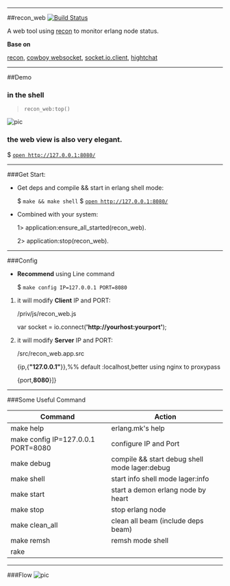 
-----------------
##recon_web
[![Build Status](https://travis-ci.org/zhongwencool/recon_web.png)](https://travis-ci.org/zhongwencool/recon_web)

A web tool using [recon](https://github.com/ferd/recon) to monitor erlang node status. 


**Base on**

[recon](https://github.com/ferd/recon), [cowboy websocket](https://github.com/ninenines/cowboy), [socket.io.client](https://github.com/socketio/socket.io-client),   [hightchat](http://www.highcharts.com/) 

--------------------
##Demo
### in the shell

>`recon_web:top()`

![pic](http://7fveua.com1.z0.glb.clouddn.com/erlang_shell.jpg)

### the web view is also very elegant.
 
$ [`open http://127.0.0.1:8080/`](http://127.0.0.1:8080/)

------------------
###Get Start:

* Get deps and compile && start in erlang shell mode:

	$ `make && make shell`
	$ [`open http://127.0.0.1:8080/`](http://127.0.0.1:8080/)

* Combined with your system:

   1> application:ensure_all_started(recon_web).
   
   2> application:stop(recon_web).
	
----------
###Config

* **Recommend** using Line command 

    $ `make config IP=127.0.0.1 PORT=8080`
    
1. it will modify **Client** IP and PORT:

    /priv/js/recon_web.js

	var socket =  io.connect(**'http://yourhost:yourport'**);

2. it will modify **Server** IP and PORT:

    /src/recon_web.app.src

    {ip,{**"127.0.0.1"**}},%% default :localhost,better using nginx to proxypass

    {port,**8080**}]}
    
----------  

###Some Useful Command

| Command                            | Action | 
| ------------                       | ------------- 
| make help                          | erlang.mk's help
| make config IP=127.0.0.1 PORT=8080 | configure IP and Port  
| make debug                         | compile && start debug shell mode lager:debug
| make shell                         | start info shell mode lager:info
| make start                         | start a demon erlang node by heart
| make stop                          | stop erlang node
| make clean_all                     | clean all beam (include deps beam)
| make remsh                         | remsh mode shell
| rake                               | 

-------------------
###Flow
![pic](http://7xi3w8.com1.z0.glb.clouddn.com/recon_web_flow949_561.jpg)
